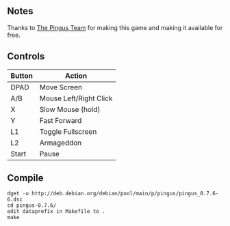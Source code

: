 ## Notes
Thanks to [The Pingus Team](https://pingus.seul.org/download.html) for making this game and making it available for free.

## Controls

| Button | Action |
|--|--| 
|DPAD| Move Screen|
|A/B | Mouse Left/Right Click|
|X| Slow Mouse (hold) |
|Y| Fast Forward|
|L1| Toggle Fullscreen|
|L2| Armageddon|
|Start| Pause|


## Compile

```shell
dget -u http://deb.debian.org/debian/pool/main/p/pingus/pingus_0.7.6-6.dsc
cd pingus-0.7.6/
edit dataprefix in Makefile to .
make
```